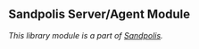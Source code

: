 ## Sandpolis Server/Agent Module
_This library module is a part of [Sandpolis](https://github.com/sandpolis/sandpolis)._
